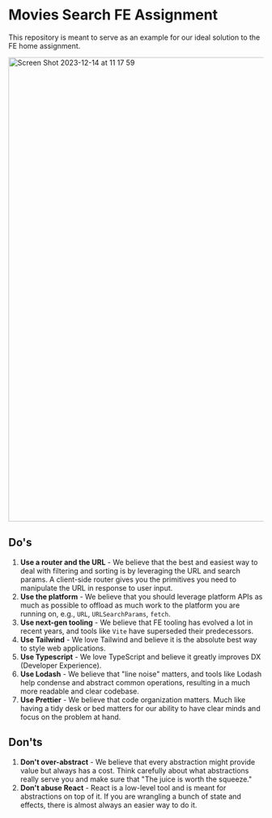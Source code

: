 # Movies Search FE Assignment

This repository is meant to serve as an example for our ideal solution to the FE home assignment.

<img width="918" alt="Screen Shot 2023-12-14 at 11 17 59" src="https://github.com/venn-city/movies-search/assets/57285837/e632a0a0-7511-4b84-a8df-d5273b2eb947">

## Do's

1. **Use a router and the URL** - We believe that the best and easiest way to deal with filtering and sorting is by leveraging the URL and search params. A client-side router gives you the primitives you need to manipulate the URL in response to user input.
2. **Use the platform** - We believe that you should leverage platform APIs as much as possible to offload as much work to the platform you are running on, e.g., `URL`, `URLSearchParams`, `fetch`.
3. **Use next-gen tooling** - We believe that FE tooling has evolved a lot in recent years, and tools like `Vite` have superseded their predecessors.
4. **Use Tailwind** - We love Tailwind and believe it is the absolute best way to style web applications.
5. **Use Typescript** - We love TypeScript and believe it greatly improves DX (Developer Experience).
6. **Use Lodash** - We believe that "line noise" matters, and tools like Lodash help condense and abstract common operations, resulting in a much more readable and clear codebase.
7. **Use Prettier** - We believe that code organization matters. Much like having a tidy desk or bed matters for our ability to have clear minds and focus on the problem at hand.

## Don'ts

1. **Don't over-abstract** - We believe that every abstraction might provide value but always has a cost. Think carefully about what abstractions really serve you and make sure that "The juice is worth the squeeze."
2. **Don't abuse React** - React is a low-level tool and is meant for abstractions on top of it. If you are wrangling a bunch of state and effects, there is almost always an easier way to do it.
